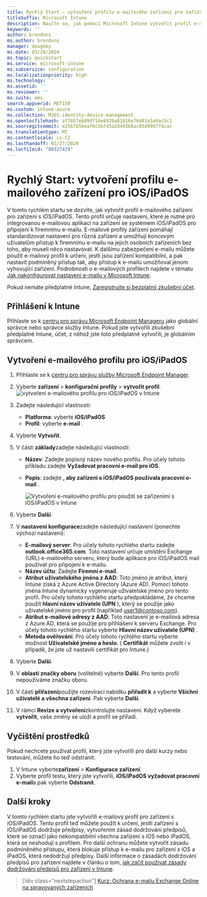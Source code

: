 ```yaml
---
title: Rychlý Start – vytvoření profilu e-mailového zařízení pro zařízení s iOS/iPadOS
titleSuffix: Microsoft Intune
description: Naučte se, jak pomocí Microsoft Intune vytvořit profil e-mailového zařízení, aby se zařízení s iOS/iPadOS mohla bezpečně připojit k firemnímu e-mailu.
keywords: ''
author: brenduns
ms.author: brenduns
manager: dougeby
ms.date: 03/20/2020
ms.topic: quickstart
ms.service: microsoft-intune
ms.subservice: configuration
ms.localizationpriority: high
ms.technology: ''
ms.assetid: ''
ms.reviewer: ''
ms.suite: ems
search.appverid: MET150
ms.custom: intune-azure
ms.collection: M365-identity-device-management
ms.openlocfilehash: af7657eb89df14e8429a81616e76d81a5a9ac5c1
ms.sourcegitcommit: e2567b5beaf6c5bf45a2d493b8ac05d996774cac
ms.translationtype: MT
ms.contentlocale: cs-CZ
ms.lasthandoff: 03/27/2020
ms.locfileid: "80327429"
---
```

# <a name="quickstart-create-an-email-device-profile-for-iosipados"></a>Rychlý Start: vytvoření profilu e-mailového zařízení pro iOS/iPadOS

V tomto rychlém startu se dozvíte, jak vytvořit profil e-mailového zařízení pro zařízení s iOS/iPadOS. Tento profil určuje nastavení, které je nutné pro integrovanou e-mailovou aplikaci na zařízení se systémem iOS/iPadOS pro připojení k firemnímu e-mailu. E-mailové profily zařízení pomáhají standardizovat nastavení pro různá zařízení a umožňují koncovým uživatelům přístup k firemnímu e-mailu na jejich osobních zařízeních bez toho, aby museli něco nastavovat. K dalšímu zabezpečení e-mailu můžete použít e-mailový profil k určení, jestli jsou zařízení kompatibilní, a pak nastavit podmíněný přístup tak, aby přístup k e-mailu umožňoval jenom vyhovující zařízení. Podrobnosti o e-mailových profilech najdete v tématu [Jak nakonfigurovat nastavení e-mailu v Microsoft Intune](email-settings-configure.md).

Pokud nemáte předplatné Intune, [Zaregistrujte si bezplatný zkušební účet](../fundamentals/free-trial-sign-up.md).

## <a name="sign-in-to-intune"></a>Přihlášení k Intune

Přihlaste se k [centru pro správu Microsoft Endpoint Manageru](https://go.microsoft.com/fwlink/?linkid=2109431) jako globální správce nebo správce služby Intune. Pokud jste vytvořili zkušební předplatné Intune, účet, z něhož jste toto předplatné vytvořili, je globálním správcem.

## <a name="create-an-iosipados-email-profile"></a>Vytvoření e-mailového profilu pro iOS/iPadOS

1. Přihlaste se k [centru pro správu služby Microsoft Endpoint Manager](https://go.microsoft.com/fwlink/?linkid=2109431).

2. Vyberte **zařízení** > **konfigurační profily** > **vytvořit profil**.
   ![vytvoření e-mailového profilu pro iOS/iPadOS v Intune](./media/quickstart-email-profile/ios-create-profile.png)

3. Zadejte následující vlastnosti:
   - **Platforma**: vyberte **iOS/iPadOS**
   - **Profil**: vyberte **e-mail** .
  
4. Vyberte **Vytvořit**.

5. V části **základy**zadejte následující vlastnosti:
   - **Název**: Zadejte popisný název nového profilu. Pro účely tohoto příkladu zadejte **Vyžadovat pracovní e-mail pro iOS**.
   - **Popis**: zadejte **, aby zařízení s iOS/iPadOS používala pracovní e-mail** .


        ![Vytvoření e-mailového profilu pro použití se zařízeními s iOS/iPadOS v Intune](./media/quickstart-email-profile/ios-email-profile-name.png)

6. Vyberte **Další**.

7. V **nastavení konfigurace**zadejte následující nastavení (ponechte výchozí nastavení):
   - **E-mailový server**: Pro účely tohoto rychlého startu zadejte **outlook.office365.com**. Toto nastavení určuje umístění Exchange (URL) e-mailového serveru, který bude aplikace pro iOS/iPadOS mail používat pro připojení k e-mailu.
   - **Název účtu**: Zadejte **Firemní e-mail**.
   - **Atribut uživatelského jména z AAD**: Toto jméno je atribut, který Intune získá z Azure Active Directory (Azure AD). Pomocí tohoto jména Intune dynamicky vygeneruje uživatelské jméno pro tento profil. Pro účely tohoto rychlého startu předpokládáme, že chceme použít **hlavní název uživatele (UPN** ), který se použije jako uživatelské jméno pro profil (například user1@contoso.com).
   - **Atribut e-mailové adresy z AAD**: Toto nastavení je e-mailová adresa z Azure AD, která se použije pro přihlášení k serveru Exchange. Pro účely tohoto rychlého startu vyberte **Hlavní název uživatele (UPN)** .
   - **Metoda ověřování**: Pro účely tohoto rychlého startu vyberte možnost **Uživatelské jméno a heslo**. ( **Certifikát** můžete zvolit i v případě, že jste už nastavili certifikát pro Intune.)

8. Vyberte **Další**.

9. V **oblasti značky oboru** (volitelné) vyberte **Další**. Pro tento profil nepoužíváme značku oboru.

10. V části **přiřazení**použijte rozevírací nabídku **přiřadit k** a vyberte **Všichni uživatelé a všechna zařízení**.  Pak vyberte **Další**.

11. V rámci **Revize a vytvoření**zkontrolujte nastavení. Když vyberete **vytvořit**, vaše změny se uloží a profil se přiřadí. 

## <a name="clean-up-resources"></a>Vyčištění prostředků

Pokud nechcete používat profil, který jste vytvořili pro další kurzy nebo testování, můžete ho teď odstranit.

1. V Intune vyberte**zařízení** > **Konfigurace zařízení**.
2. Vyberte profil testu, který jste vytvořili, **iOS/iPadOS vyžadovat pracovní e-mail**a pak vyberte **Odstranit**. 

## <a name="next-steps"></a>Další kroky

V tomto rychlém startu jste vytvořili e-mailový profil pro zařízení s iOS/iPadOS. Tento profil teď můžete použít k určení, jestli zařízení s iOS/iPadOS dodržuje předpisy, vytvořením zásad dodržování předpisů, které se označí jako nekompatibilní všechna zařízení s iOS nebo iPadOS, která se neshodují s profilem. Pro další ochranu můžete vytvořit zásadu podmíněného přístupu, která blokuje přístup k e-mailu pro zařízení s iOS a iPadOS, která nedodržují předpisy. Další informace o zásadách dodržování předpisů pro zařízení najdete v článku o tom, [jak začít používat zásady dodržování předpisů pro zařízení v Intune](../protect/device-compliance-get-started.md).

> [!div class="nextstepaction"]
> [Kurz: Ochrana e-mailu Exchange Online na spravovaných zařízeních](../protect/tutorial-protect-email-on-enrolled-devices.md)
